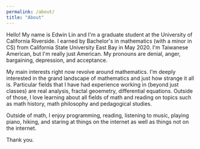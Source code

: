 ```yaml
---
permalink: /about/
title: "About"
---
```


Hello! My name is Edwin Lin and I'm a graduate student at the University of California Riverside. I earned by Bachelor's in mathematics (with a minor in CS) from California State University East Bay in May 2020. I'm Taiwanese American, but I'm really just American. My pronouns are denial, anger, bargaining, depression, and acceptance.

My main interests right now revolve around mathematics. I'm deeply interested in the grand landscape of mathematics and just how strange it all is. Particular fields that I have had experience working in (beyond just classes) are real analysis, fractal geoemetry, differential equations. Outside of those, I love learning about all fields of math and reading on topics such as math history, math philosophy and pedagogical studies. 

Outside of math, I enjoy programming, reading, listening to music, playing piano, hiking, and staring at things on the internet as well as things not on the internet. 

Thank you.

